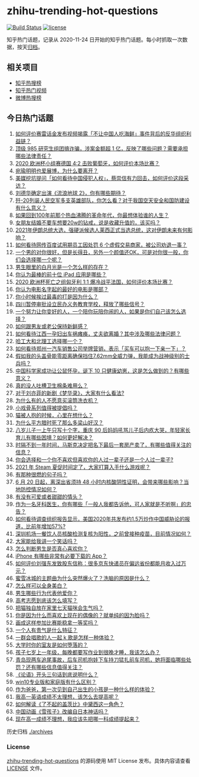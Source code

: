 # zhihu-trending-hot-questions

[![Build Status](https://github.com/justjavac/zhihu-trending-hot-questions/workflows/ci/badge.svg?branch=master)](https://github.com/justjavac/zhihu-trending-hot-questions/actions)
[![license](https://img.shields.io/github/license/justjavac/zhihu-trending-hot-questions)](https://github.com/justjavac/zhihu-trending-hot-questions/blob/master/LICENSE)

知乎热门话题，记录从 2020-11-24 日开始的知乎热门话题。每小时抓取一次数据，按天[归档](./archives)。

## 相关项目

- [知乎热搜榜](https://github.com/justjavac/zhihu-trending-top-search)
- [知乎热门视频](https://github.com/justjavac/zhihu-trending-hot-video)
- [微博热搜榜](https://github.com/justjavac/weibo-trending-hot-search)

## 今日热门话题

<!-- BEGIN -->
<!-- 最后更新时间 Sun Jun 20 2021 06:01:33 GMT+0800 (China Standard Time) -->

1. [如何评价赛雷话金发布视频揭露「不让中国人吃海鲜」事件背后的反华组织利益链？](https://www.zhihu.com/question/465827983)
2. [顶级 985 研究生组团搞诈骗，涉案金额超 1
   亿，反映了哪些问题？需要承担哪些法律责任？](https://www.zhihu.com/question/465557339)
3. [2020 欧洲杯小组赛德国 4:2 击败葡萄牙，如何评价本场比赛？](https://www.zhihu.com/question/466062228)
4. [宛瑜明明也爱展博，为什么要离开？](https://www.zhihu.com/question/443423809)
5. [美媒挖坑提问「如何看待中国侵犯人权」，蔡崇信有力回击，如何评价这段采访？](https://www.zhihu.com/question/465932695)
6. [刘德华确定出演《流浪地球 2》，你有哪些期待？](https://www.zhihu.com/question/465932631)
7. [歼-20列装人民空军多支英雄部队，你怎么看？对于我国空天安全和国防建设有什么意义？](https://www.zhihu.com/question/465781827)
8. [如果回到100年前那个热血沸腾的革命年代，你最想体验谁的人生？](https://www.zhihu.com/question/460118166)
9. [女朋友结婚不要车想要20w的钻戒，说是收藏升值的，该买吗？](https://www.zhihu.com/question/460481721)
10. [2021年伊朗总统大选，强硬派候选人莱西正式当选总统，这对伊朗未来有何影响？](https://www.zhihu.com/question/465948308)
11. [如何看待网传百度试用期员工因处罚 6
    个虚假交易商家，被公司劝退一事？](https://www.zhihu.com/question/465745130)
12. [一个男的对你很好，但是长得丑，另外一个颜值还OK，可是对你很一般，你们会选择哪一个呢？](https://www.zhihu.com/question/463039719)
13. [男生眼里的白月光是一个怎么样的存在？](https://www.zhihu.com/question/277228908)
14. [你认为最棒的前十位 iPad 应用是哪些？](https://www.zhihu.com/question/34453138)
15. [2020 欧洲杯死亡之组匈牙利 1:1
    爆冷战平法国，如何评价本场比赛？](https://www.zhihu.com/question/465967890)
16. [你认为电影名字起的最好的电影是哪部？](https://www.zhihu.com/question/464066501)
17. [你小时候挨过最毒的打是因为什么？](https://www.zhihu.com/question/387847644)
18. [四川暂停审批设立民办义务教育学校，释放了哪些信号？](https://www.zhihu.com/question/465529577)
19. [一个努力让你变好的人，一个陪你玩陪你闹的人，如果是你们自己该怎么选择？](https://www.zhihu.com/question/464726557)
20. [如何跟男友或老公保持新鲜感？](https://www.zhihu.com/question/323121337)
21. [如何看待江西一孕妇出车祸瘫痪，丈夫欲离婚？其中涉及哪些法律问题？](https://www.zhihu.com/question/465900205)
22. [哈工大和北理工选择哪一个？](https://www.zhihu.com/question/329076452)
23. [如何看待郑州一汽车销售公司举牌营销，表示「买车可以抱一下亲一下」？](https://www.zhihu.com/question/465898157)
24. [假如我的头盖骨能零距离确保挡住7.62mm全威力弹，我能成为战神级别的士兵吗？](https://www.zhihu.com/question/444459120)
25. [中国科学家成功让公鼠怀孕，诞下 10
    只健康幼崽，这是怎么做到的？有哪些意义？](https://www.zhihu.com/question/465862552)
26. [真的没人吐槽卫生棉条难用么？](https://www.zhihu.com/question/300142490)
27. [对于刘亦菲的新剧《梦华录》，大家有什么看法?](https://www.zhihu.com/question/463716425)
28. [为什么有的人不愿意买滚筒洗衣机？](https://www.zhihu.com/question/393287010)
29. [小戏骨系列值得被提倡吗？](https://www.zhihu.com/question/354286546)
30. [猫被人抱的时候，心里在想什么？](https://www.zhihu.com/question/463390158)
31. [为什么平方腊时死了那么多梁山好汉？](https://www.zhihu.com/question/459476694)
32. [八岁儿子一上午只写十个字，重庆 90
    后妈妈吼骂儿子后内疚大哭，年轻家长育儿有哪些困境？如何更好解决？](https://www.zhihu.com/question/465723069)
33. [时隔不到一年时间，马斯克决定把名下最后一套房产卖了，有哪些值得关注的信息？](https://www.zhihu.com/question/465124442)
34. [你会选择和一个你不喜欢但喜欢你的人过一辈子还是一个人过一辈子?](https://www.zhihu.com/question/461105913)
35. [2021 年 Steam 夏促时间定了，大家打算入手什么游戏呢？](https://www.zhihu.com/question/456973633)
36. [有那种很燃的句子吗？](https://www.zhihu.com/question/457916101)
37. [6 月 20 日起，离深出省须持 48
    小时内核酸阴性证明，会带来哪些影响？当地防控情况如何？](https://www.zhihu.com/question/466006647)
38. [有没有可爱或者甜甜的情头？](https://www.zhihu.com/question/391413854)
39. [作为一名牙科医生，你有哪些「一般人我都告诉他，可人家就是不听啊」的忠告？](https://www.zhihu.com/question/56477060)
40. [如何看待调查组织报告显示，美国2020年共发布约1.5万炒作中国威胁论的报道，比前年增加57%?](https://www.zhihu.com/question/465877952)
41. [深圳机场一餐饮人员核酸检测复核为阳性，之前曾接种疫苗，目前情况如何？](https://www.zhihu.com/question/465742318)
42. [大家能给我讲一个笑话吗？](https://www.zhihu.com/question/464776360)
43. [怎么判断男生是否真心喜欢你？](https://www.zhihu.com/question/431695365)
44. [iPhone 有哪些非常有必要下载的 App？](https://www.zhihu.com/question/28306141)
45. [如何评价刘强东发致股东信称：很多京东快递员在偏远省份都能月收入过万元？](https://www.zhihu.com/question/465738678)
46. [蜜雪冰城的主题曲为什么突然爆火了？洗脑的原因是什么？](https://www.zhihu.com/question/464996660)
47. [怎么样可以全身美白？](https://www.zhihu.com/question/24969320)
48. [男生哪些行为代表他爱你？](https://www.zhihu.com/question/460665781)
49. [高考志愿到底该怎么填写？](https://www.zhihu.com/question/409122324)
50. [把猫独自放在家里七天猫咪会生气吗？](https://www.zhihu.com/question/297157565)
51. [你是因为什么而喜欢上现在的偶像的？就单纯的因为脸吗？](https://www.zhihu.com/question/457095758)
52. [画成这样参加比赛能稳拿一等奖吗？](https://www.zhihu.com/question/460339045)
53. [一个人有贵气是什么特征？](https://www.zhihu.com/question/61071183)
54. [一群会唱歌的人一起 k 歌是怎样一种体验？](https://www.zhihu.com/question/34563032)
55. [大学时你的室友是如何堕落的？](https://www.zhihu.com/question/351402740)
56. [孩子七岁上一年级，每晚都要写作业到很晚才睡，我该怎么办？](https://www.zhihu.com/question/453264257)
57. [青岛现两车追尾事故，后车司机抱娃下车持刀猛扎前车司机，她将面临哪些处罚？还有哪些信息值得关注？](https://www.zhihu.com/question/465539331)
58. [《论语》开头三句话到底说明什么？](https://www.zhihu.com/question/458542584)
59. [win10专业版和家庭版有什么区别？](https://www.zhihu.com/question/51633999)
60. [作为爸爸，第一次见到自己出生的小孩是一种什么样的体验？](https://www.zhihu.com/question/352453251)
61. [我高一英语成绩不太理想，该怎么去提高呢？](https://www.zhihu.com/question/463008113)
62. [如何解读《了不起的盖茨比》中黛西这一角色？](https://www.zhihu.com/question/464349748)
63. [中国动画《雪孩子》改编自日本神话吗？](https://www.zhihu.com/question/465234646)
64. [现在高一成绩不理想，我应该先把哪一科成绩提起来？](https://www.zhihu.com/question/460555751)

<!-- END -->

历史归档 [./archives](./archives)

### License

[zhihu-trending-hot-questions](https://github.com/justjavac/zhihu-trending-hot-questions)
的源码使用 MIT License 发布。具体内容请查看 [LICENSE](./LICENSE) 文件。
